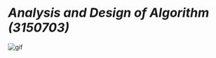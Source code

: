 
# *Analysis and Design of Algorithm (3150703)*


![gif](https://media3.giphy.com/media/6wa5vuYvetU1Jibm13/giphy.gif?cid=ecf05e475kuv9mvfr1u8nsu5c896c9hjk37l4nnmp6mlv8o8&rid=giphy.gif&ct=g)

